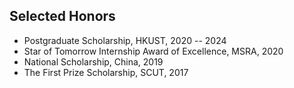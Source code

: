 ## Selected Honors

- Postgraduate Scholarship, HKUST, 2020 -- 2024
- Star of Tomorrow Internship Award of Excellence, MSRA, 2020
- National Scholarship, China, 2019
- The First Prize Scholarship, SCUT, 2017

